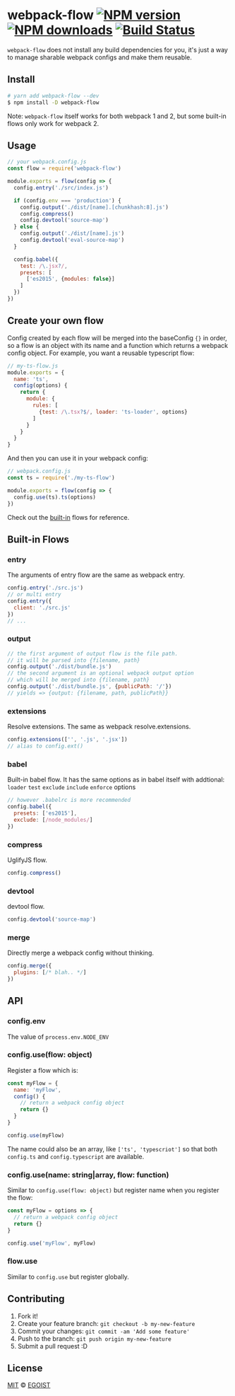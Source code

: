 # webpack-flow [![NPM version](https://img.shields.io/npm/v/webpack-flow.svg?style=flat-square)](https://npmjs.com/package/webpack-flow) [![NPM downloads](https://img.shields.io/npm/dm/webpack-flow.svg?style=flat-square)](https://npmjs.com/package/webpack-flow) [![Build Status](https://img.shields.io/circleci/project/webpack-flow/webpack-flow/master.svg?style=flat-square)](https://circleci.com/gh/webpack-flow/webpack-flow)

`webpack-flow` does not install any build dependencies for you, it's just a way to manage sharable webpack configs and make them reusable.

## Install

```bash
# yarn add webpack-flow --dev
$ npm install -D webpack-flow
```

Note: `webpack-flow` itself works for both webpack 1 and 2, but some built-in flows only work for webpack 2.

## Usage

```js
// your webpack.config.js
const flow = require('webpack-flow')

module.exports = flow(config => {
  config.entry('./src/index.js')

  if (config.env === 'production') {
    config.output('./dist/[name].[chunkhash:8].js')
    config.compress()
    config.devtool('source-map')
  } else {
    config.output('./dist/[name].js')
    config.devtool('eval-source-map')
  }

  config.babel({
    test: /\.jsx?/,
    presets: [
      ['es2015', {modules: false}]
    ]
  })
})
```

## Create your own flow

Config created by each flow will be merged into the baseConfig `{}` in order, so a flow is an object with its name and a function which returns a webpack config object. For example, you want a reusable typescript flow:

```js
// my-ts-flow.js
module.exports = {
  name: 'ts',
  config(options) {
    return {
      module: {
        rules: [
          {test: /\.tsx?$/, loader: 'ts-loader', options}
        ]
      }
    }
  }
}
```

And then you can use it in your webpack config:

```js
// webpack.config.js
const ts = require('./my-ts-flow')

module.exports = flow(config => {
  config.use(ts).ts(options)
})
```

Check out the [built-in](https://github.com/webpack-flow/webpack-flow/tree/master/src/flows) flows for reference.

## Built-in Flows

### entry

The arguments of entry flow are the same as webpack entry.

```js
config.entry('./src.js')
// or multi entry
config.entry({
  client: './src.js'
})
// ...
```

### output

```js
// the first argument of output flow is the file path.
// it will be parsed into {filename, path}
config.output('./dist/bundle.js')
// the second argument is an optional webpack output option
// which will be merged into {filename, path}
config.output('./dist/bundle.js', {publicPath: '/'})
// yields => {output: {filename, path, publicPath}}
```

### extensions

Resolve extensions. The same as webpack resolve.extensions.

```js
config.extensions(['', '.js', '.jsx'])
// alias to config.ext()
```

### babel

Built-in babel flow. It has the same options as in babel itself with addtional: `loader` `test` `exclude` `include` `enforce` options

```js
// however .babelrc is more recommended
config.babel({
  presets: ['es2015'],
  exclude: [/node_modules/]
})
```

### compress

UglifyJS flow.

```js
config.compress()
```

### devtool

devtool flow.

```js
config.devtool('source-map')
```

### merge

Directly merge a webpack config without thinking.

```js
config.merge({
  plugins: [/* blah.. */]
})
```

## API

### config.env

The value of `process.env.NODE_ENV`

### config.use(flow: object)

Register a flow which is:

```js
const myFlow = {
  name: 'myFlow',
  config() {
    // return a webpack config object
    return {}
  }
}

config.use(myFlow)
```

The name could also be an array, like `['ts', 'typescriot']` so that both `config.ts` and `config.typescript` are available.

### config.use(name: string|array, flow: function)

Similar to `config.use(flow: object)` but register name when you register the flow:

```js
const myFlow = options => {
  // return a webpack config object
  return {}
}

config.use('myFlow', myFlow)
```

### flow.use

Similar to `config.use` but register globally.

## Contributing

1. Fork it!
2. Create your feature branch: `git checkout -b my-new-feature`
3. Commit your changes: `git commit -am 'Add some feature'`
4. Push to the branch: `git push origin my-new-feature`
5. Submit a pull request :D

## License

[MIT](https://egoist.mit-license.org/) © [EGOIST](https://github.com/egoist)
